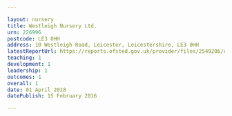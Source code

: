 ```yaml
---

layout: nursery
title: Westleigh Nursery Ltd.
urn: 226996
postcode: LE3 0HH
address: 10 Westleigh Road, Leicester, Leicestershire, LE3 0HH
latestReportUrl: https://reports.ofsted.gov.uk/provider/files/2549206/urn/226996.pdf
teaching: 1
development: 1
leadership: 1
outcomes: 1
overall: 1
date: 01 April 2018 
datePublish: 15 February 2016

---
```

